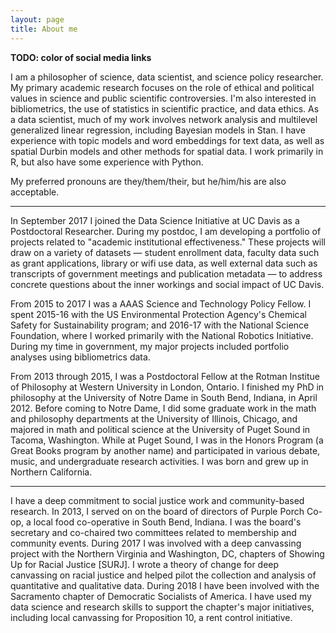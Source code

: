 ```yaml
---
layout: page
title: About me
---
```


**TODO: color of social media links**

I am a philosopher of science, data scientist, and science policy researcher.  My primary academic research focuses on the role of ethical and political values in science and public scientific controversies.  I'm also interested in bibliometrics, the use of statistics in scientific practice, and data ethics.  As a data scientist, much of my work involves network analysis and multilevel generalized linear regression, including Bayesian models in Stan.  I have experience with topic models and word embeddings for text data, as well as spatial Durbin models and other methods for spatial data.  I work primarily in R, but also have some experience with Python.  

My preferred pronouns are they/them/their, but he/him/his are also acceptable.  

<hr>
		
In September 2017 I joined the Data Science Initiative at UC Davis as a Postdoctoral Researcher.  During my postdoc, I am developing a portfolio of projects related to "academic institutional effectiveness."  These projects will draw on a variety of datasets — student enrollment data, faculty data such as grant applications, library or wifi use data, as well external data such as transcripts of government meetings and publication metadata — to address concrete questions about the inner workings and social impact of UC Davis.  

From 2015 to 2017 I was a AAAS Science and Technology Policy Fellow.  I spent 2015-16 with the US Environmental Protection Agency's Chemical Safety for Sustainability program; and 2016-17 with the National Science Foundation, where I worked primarily with the National Robotics Initiative.  During my time in government, my major projects included portfolio analyses using bibliometrics data. 
		
From 2013 through 2015, I was a Postdoctoral Fellow at the Rotman Institue of Philosophy at Western University in London, Ontario.  I finished my PhD in philosophy at the University of Notre Dame in South Bend, Indiana, in April 2012.  Before coming to Notre Dame, I did some graduate work in the math and philosophy departments at the University of Illinois, Chicago, and majored in math and political science at the University of Puget Sound in Tacoma, Washington.  While at Puget Sound, I was in the Honors Program (a Great Books program by another name) and participated in various debate, music, and undergraduate research activities.  I was born and grew up in Northern California. 

<hr>
		
I have a deep commitment to social justice work and community-based research.  In 2013, I served on on the board of directors of Purple Porch Co-op, a local food co-operative in South Bend, Indiana.  I was the board's secretary and co-chaired two committees related to membership and community events.  During 2017 I was involved with a deep canvassing project with the Northern Virginia and Washington, DC, chapters of Showing Up for Racial Justice [SURJ].  I wrote a theory of change for deep canvassing on racial justice and helped pilot the collection and analysis of quantitative and qualitative data.  During 2018 I have been involved with the Sacramento chapter of Democratic Socialists of America.  I have used my data science and research skills to support the chapter's major initiatives, including local canvassing for Proposition 10, a rent control initiative.  